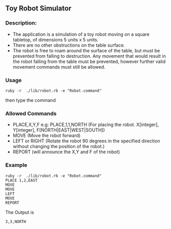 ## Toy Robot Simulator
### Description:
- The application is a simulation of a toy robot moving on a square tabletop, of dimensions 5 units x 5 units.
- There are no other obstructions on the table surface.
- The robot is free to roam around the surface of the table, but must be prevented from falling to destruction. Any movement that would result in the robot falling from the table must be prevented, however further valid movement commands must still be allowed.

### Usage

    ruby -r  ./lib/robot.rb -e "Robot.command"

then type the command

### Allowed Commands
- PLACE,X,Y,F e.g: PLACE,1,1,NORTH (For placing the robot. X[integer], Y[integer], F[NORTH|EAST|WEST|SOUTH])
- MOVE (Move the robot forward)
- LEFT or RIGHT (Rotate the robot 90 degrees in the specified direction without changing the position of the robot.)
- REPORT (will announce the X,Y and F of the robot)

### Example
    ruby -r  ./lib/robot.rb -e "Robot.command"
    PLACE 1,2,EAST
    MOVE
    MOVE
    LEFT
    MOVE
    REPORT

The Output is

    3,3,NORTH